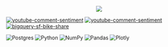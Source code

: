 <p align="center">

<a href="https://github.com/donutdiego">
    <img src="https://github-readme-stats.vercel.app/api?username=donutdiego&theme=react&show_icons=true" />
 </a>
 
</p>

[![youtube-comment-sentiment](https://github-readme-stats.vercel.app/api/pin/?username=donutdiego&repo=youtube-comment-sentiment&theme=github_dark)](https://github.com/donutdiego/youtube-comment-sentiment.git)
[![youtube-comment-sentiment](https://github-readme-stats.vercel.app/api/pin/?username=donutdiego&repo=bigquery-chiago-taxi&theme=github_dark)](https://github.com/donutdiego/bigquery-chiago-taxi)
[![bigquery-sf-bike-share](https://github-readme-stats.vercel.app/api/pin/?username=donutdiego&repo=bigquery-sf-bike-share&theme=github_dark)](https://github.com/donutdiego/bigquery-sf-bike-share)

![Postgres](https://img.shields.io/badge/postgres-%23316192.svg?style=for-the-badge&logo=postgresql&logoColor=white)
![Python](https://img.shields.io/badge/python-3670A0?style=for-the-badge&logo=python&logoColor=ffdd54)
![NumPy](https://img.shields.io/badge/numpy-%23013243.svg?style=for-the-badge&logo=numpy&logoColor=white)
![Pandas](https://img.shields.io/badge/pandas-%23150458.svg?style=for-the-badge&logo=pandas&logoColor=white)
![Plotly](https://img.shields.io/badge/Plotly-%233F4F75.svg?style=for-the-badge&logo=plotly&logoColor=white)
